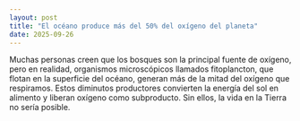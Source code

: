 ```yaml
---
layout: post
title: "El océano produce más del 50% del oxígeno del planeta"
date: 2025-09-26
---
```

Muchas personas creen que los bosques son la principal fuente de oxígeno, pero en realidad, organismos microscópicos llamados fitoplancton, que flotan en la superficie del océano, generan más de la mitad del oxígeno que respiramos. Estos diminutos productores convierten la energía del sol en alimento y liberan oxígeno como subproducto. Sin ellos, la vida en la Tierra no sería posible.
